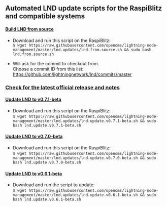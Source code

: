 ## Automated LND update scripts for the RaspiBlitz and compatible systems

#### [Build LND from source](lnd.from.source.sh)
* Download and run this script on the RaspiBlitz:  
    `$ wget https://raw.githubusercontent.com/openoms/lightning-node-management/master/lnd.updates/lnd.from.source.sh && sudo bash lnd.from.source.sh`

* Will ask for the commit to checkout from.  
Choose a commit ID from this list: https://github.com/lightningnetwork/lnd/commits/master


### [Check for the latest official release and notes](https://github.com/lightningnetwork/lnd/releases/)

#### [Update LND to v0.7.1-beta](lnd.update.v0.7.1-beta.sh)

* Download and run this script on the RaspiBlitz:  
`$ wget https://raw.githubusercontent.com/openoms/lightning-node-management/master/lnd.updates/lnd.update.v0.7.1-beta.sh && sudo bash lnd.update.v0.7.1-beta.sh`

#### [Update LND to v0.7.0-beta](lnd.update.v0.7.0-beta.sh)

* Download and run this script on the RaspiBlitz:  
`$ wget https://raw.githubusercontent.com/openoms/lightning-node-management/master/lnd.updates/lnd.update.v0.7.0-beta.sh && sudo bash lnd.update.v0.7.0-beta.sh`

#### [Update LND to v0.6.1-beta](lnd.update.v0.6.1-beta.sh)
* Download and run the script to update:  
`$ wget https://raw.githubusercontent.com/openoms/lightning-node-management/master/lnd.updates/lnd.update.v0.6.1-beta.sh && sudo bash lnd.update.v0.6.1-beta.sh`



